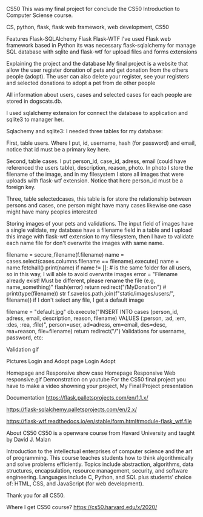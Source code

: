 CS50
This was my final project for conclude the CS50 Introduction to Computer Sciense course.

CS, python, flask, flask web framework, web development, CS50

Features
Flask-SQLAlchemy
Flask
Flask-WTF
I've used Flask web framework based in Python its was necessary flask-sqlalchemy for manage SQL database with sqlite and flask-wtf for upload files and forms extensions

Explaining the project and the database
My final project is a website that allow the user register donation of pets and get donation from the others people (adopt). The user can also delete your register, see your registers and selected donations to adopt a pet from de other people

All information about users, cases and selected cases for each people are stored in dogscats.db.

I used sqlalchemy extension for connect the database to application and sqlite3 to manager her.

Sqlachemy and sqlite3:
I needed three tables for my database:

First, table users. Where I put, id, username, hash (for password) and email, notice that id must be a primary key here.

Second, table cases. I put person_id, case_id, adress, email (could have referenced the users table), description, reason, photo. In photo I store the filename of the image, and in my filesystem I store all images that were uploads with flask-wtf extension. Notice that here person_id must be a foreign key.

Three, table selectedcases, this table is for store the relationship between persons and cases, one person might have many cases likewise one case might have many peoples interested

Storing images of your pets and validations.
The input field of images have a single validate, my database have a filename field in a table and I upload this image with flask-wtf extension to my filesystem, then I have to validate each name file for don't overwrite the images with same name.

filename = secure_filename(f.filename)
            name = cases.select(cases.columns.filename == filename).execute()
            name = name.fetchall()
            print(name)
            if name != []:
                # is the same folder for all users, so in this way, I will able to avoid overwrite images
                error = "Filename already exist! Must be different, please rename the file (e.g, name_something)"
                flash(error)
                return redirect("/MyDonation")
            # print(type(filename)) str
            f.save(os.path.join(f"static/images/users/", filename))
if I don't select any file, I get a default image

filename = "default.jpg"
db.execute("INSERT INTO cases (person_id, adress, email, description, reason, filename) VALUES (:person, :ad, :em, :des, :rea, :file)",
person=user, ad=adress, em=email, des=desc, rea=reason, file=filename)
return redirect("/")
Validations for username, password, etc:

Validation gif

Pictures
Login and Adopt page
Login	Adopt
	
Homepage and Responsive show case
Homepage	Responsive Web
	responsive.gif
Demonstration on youtube
For the CS50 final project you have to make a video showning your project, My Final Project presentation

Documentation
https://flask.palletsprojects.com/en/1.1.x/

https://flask-sqlalchemy.palletsprojects.com/en/2.x/

https://flask-wtf.readthedocs.io/en/stable/form.html#module-flask_wtf.file

About CS50
CS50 is a openware course from Havard University and taught by David J. Malan

Introduction to the intellectual enterprises of computer science and the art of programming. This course teaches students how to think algorithmically and solve problems efficiently. Topics include abstraction, algorithms, data structures, encapsulation, resource management, security, and software engineering. Languages include C, Python, and SQL plus students’ choice of: HTML, CSS, and JavaScript (for web development).

Thank you for all CS50.

Where I get CS50 course? https://cs50.harvard.edu/x/2020/
